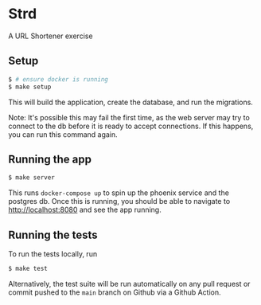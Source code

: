 # Strd
A URL Shortener exercise



## Setup
```bash
$ # ensure docker is running
$ make setup
```
This will build the application, create the database, and run the migrations.  

Note: It's possible this may fail the first time, as the web server may try to connect to the db before it is ready to accept connections.  If this happens, you can run this command again.

## Running the app
```bash
$ make server
```
This runs `docker-compose up` to spin up the phoenix service and the postgres db.  Once this is running, you should be able to navigate to [http://localhost:8080](http://localhost:8080) and see the app running.

## Running the tests
To run the tests locally, run
```bash
$ make test
```

Alternatively, the test suite will be run automatically on any pull request or commit pushed to the `main` branch on Github via a Github Action.
